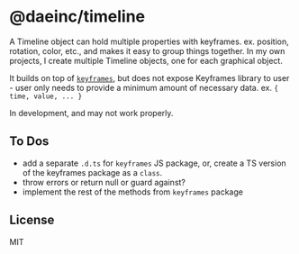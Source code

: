 # @daeinc/timeline

A Timeline object can hold multiple properties with keyframes. ex. position, rotation, color, etc., and makes it easy to group things together. In my own projects, I create multiple Timeline objects, one for each graphical object.

It builds on top of [`keyframes`](https://github.com/mattdesl/keyframes), but does not expose Keyframes library to user - user only needs to provide a minimum amount of necessary data. ex. `{ time, value, ... }`

In development, and may not work properly.

## To Dos

- add a separate `.d.ts` for `keyframes` JS package, or, create a TS version of the keyframes package as a `class`.
- throw errors or return null or guard against?
- implement the rest of the methods from `keyframes` package

## License

MIT
